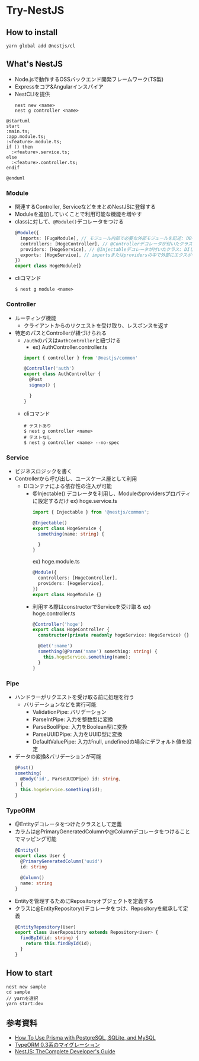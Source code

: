 # Try-NestJS

## How to install

```
yarn global add @nestjs/cl
```

## What's NestJS
- Node.jsで動作するOSSバックエンド開発フレームワーク(TS製)
- Expressをコア&Angularインスパイア
- NestCLIを提供
  ```
  nest new <name>
  nest g controller <name>
  ```

```plantuml
@startuml
start
:main.ts;
:app.module.ts;
:<feature>.module.ts;
if () then
  :<feature>.service.ts;
else
  :<feature>.controller.ts;
endif

@enduml
```

### Module

* 関連するController, ServiceなどをまとめNestJSに登録する
* Moduleを追加していくことで利用可能な機能を増やす
* classに対して、`@Module()`デコレータをつける
  ```typescript
  @Module({
    imports: [FugaModule], // モジュール内部で必要な外部モジュールを記述: DBを扱うためのモジュールなど
    controllers: [HogeController], // @Controllerデコレータが付いたクラス: コントローラを用意する
    providers: [HogeService], // @Injectableデコレータが付いたクラス: DIしたいクラスを定義, ServiceなどがをDI
    exports: [HogeService], // importsまたはprovidersの中で外部にエクスポートしたいもの: 複数のモジュールで横断的に利用したいもの
  })
  export class HogeModule{}
  ```
* cliコマンド
  ```
  $ nest g module <name>
  ```

### Controller
* ルーティング機能
  * クライアントからのリクエストを受け取り、レスポンスを返す
* 特定のパスとControllerが紐づけられる
  * `/auth`のパスは`AuthController`と紐づける
    * ex) AuthController.controller.ts
    ```typescript
    import { controller } from '@nestjs/common'

    @Controller('auth')
    export class AuthController {
      @Post
      signup() {

      }
    }
    ```
  * cliコマンド
    ```shell
    # テストあり
    $ nest g controller <name>
    # テストなし
    $ nest g controller <name> --no-spec
    ```

### Service
* ビジネスロジックを書く
* Controllerから呼び出し、ユースケース層として利用
  * DIコンテナによる依存性の注入が可能
    * @Injectable() デコレータを利用し、Moduleのprovidersプロパティに設定するだけ
      ex) hoge.service.ts
      ```typescript
      import { Injectable } from '@nestjs/common';

      @Injectable()
      export class HogeService {
        something(name: string) {

        } 
      }
      ```
      ex) hoge.module.ts
      ```typescript
      @Module({
        controllers: [HogeController],
        providers: [HogeService],
      })
      export class HogeModule {}
      ```
    * 利用する際はconstructorでServiceを受け取る
      ex) hoge.controller.ts
      ```typescript
      @Controller('hoge')
      export class HogeController {
        constructor(private readonly hogeService: HogeService) {}

        @Get(':name')
        something(@Param('name') something: string) {
          this.hogeService.something(name);
        }
      }
      ```

### Pipe
* ハンドラーがリクエストを受け取る前に処理を行う
  * バリデーションなどを実行可能
    * ValidationPipe: バリデーション
    * ParseIntPipe: 入力を整数型に変換
    * ParseBoolPipe: 入力をBoolean型に変換
    * ParseUUIDPipe: 入力をUUID型に変換
    * DefaultValuePipe: 入力がnull, undefinedの場合にデフォルト値を設定
* データの変換&バリデーションが可能
  ```typescript
  @Post()
  something(
    @Body('id', ParseUUIDPipe) id: string,
  ) {
    this.hogeService.something(id);
  }
  ```

### TypeORM
* @Entityデコレータをつけたクラスとして定義
* カラムは@PrimaryGeneratedColumnや@Columnデコレータをつけることでマッピング可能
  ```typescript
  @Entity()
  export class User {
    @PrimaryGeneratedColumn('uuid')
    id: string

    @Column()
    name: string
  }
  ```
* Entityを管理するためにRepositoryオブジェクトを定義する
* クラスに@EntityRepository()デコレータをつけ、Repositoryを継承して定義
  ```typescript
  @EntityRepository(User)
  export class UserRepository extends Repository<User> {
    findById(id: string) {
      return this.findById(id);
    }
  }
  ```

## How to start 

```shell
nest new sample
cd sample
// yarnを選択
yarn start:dev
```

## 参考資料

* [How To Use Prisma with PostgreSQL, SQLite, and MySQL](https://codevoweb.com/how-to-use-prisma-with-postgresql-sqlite-and-mysql/)
* [TypeORM 0.3系のマイグレーション](https://qiita.com/Aurum64/items/f5962bd2a643447dbef9)
* [NestJS: TheComplete Developer's Guide](https://www.udemy.com/course/nestjs-the-complete-developers-guide/)